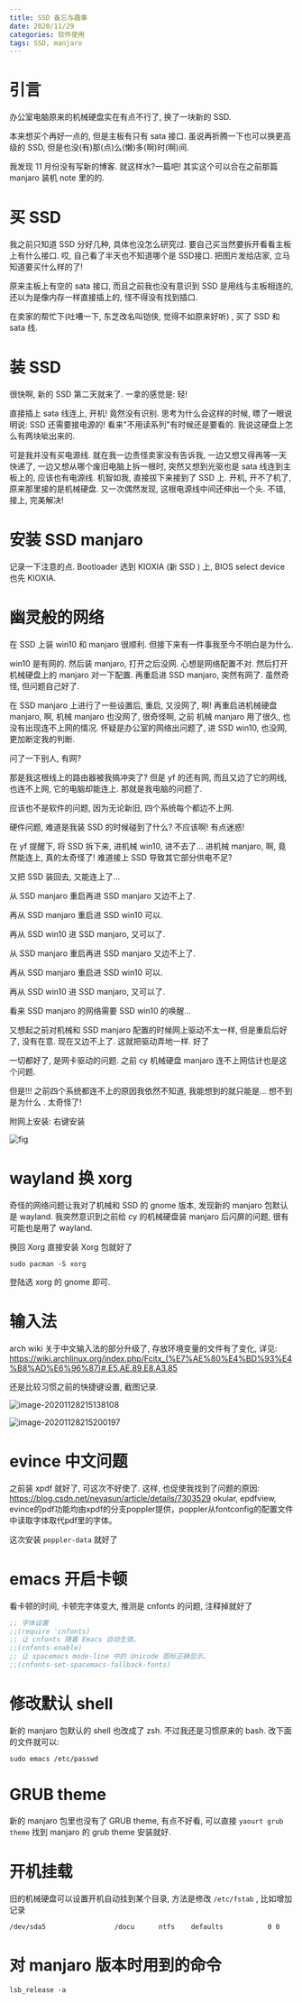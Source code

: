 ```yaml
---
title: SSD 备忘与趣事
date: 2020/11/29
categories: 软件使用
tags: SSD, manjaro
---
```


<!-- toc -->

<!-- more -->

# 引言

办公室电脑原来的机械硬盘实在有点不行了, 换了一块新的 SSD.

本来想买个再好一点的, 但是主板有只有 sata 接口. 虽说再折腾一下也可以换更高级的 SSD, 但是也没(有)那(点)么(懒)多(啊)时(啊)间. 

我发现 11 月份没有写新的博客. 就这样水?一篇吧! 其实这个可以合在之前那篇 manjaro 装机 note 里的的.

# 买 SSD

我之前只知道 SSD 分好几种, 具体也没怎么研究过. 要自己买当然要拆开看看主板上有什么接口. 哎, 自己看了半天也不知道哪个是 SSD接口. 把图片发给店家, 立马知道要买什么样的了!

原来主板上有空的 sata 接口, 而且之前我也没有意识到 SSD 是用线与主板相连的, 还以为是像内存一样直接插上的, 怪不得没有找到插口.

在卖家的帮忙下(吐嘈一下, 东芝改名叫铠侠, 觉得不如原来好听) , 买了 SSD 和 sata 线.

# 装 SSD

很快啊, 新的 SSD 第二天就来了. 一拿的感觉是: 轻!

直接插上 sata 线连上, 开机! 竟然没有识别. 思考为什么会这样的时候, 瞟了一眼说明说: SSD 还需要接电源的! 看来"不用读系列"有时候还是要看的. 我说这硬盘上怎么有两块呲出来的.

可是我并没有买电源线. 就在我一边责怪卖家没有告诉我, 一边又想又得再等一天快递了, 一边又想从哪个废旧电脑上拆一根时, 突然又想到光驱也是 sata 线连到主板上的, 应该也有电源线. 机智如我, 直接拔下来接到了 SSD 上. 开机, 开不了机了, 原来那里接的是机械硬盘. 又一次偶然发现, 这根电源线中间还伸出一个头. 不错, 接上, 完美解决!

# 安装 SSD manjaro

记录一下注意的点. Bootloader 选到 KIOXIA (新 SSD ) 上, BIOS select device 也先 KIOXIA.



# 幽灵般的网络

在 SSD 上装 win10 和 manjaro 很顺利. 但接下来有一件事我至今不明白是为什么.

win10 是有网的. 然后装 manjaro, 打开之后没网. 心想是网络配置不对. 然后打开机械硬盘上的 manjaro 对一下配置. 再重启进 SSD manjaro, 突然有网了. 虽然奇怪, 但问题自己好了. 

在 SSD manjaro 上进行了一些设置后, 重启, 又没网了, 啊! 再重启进机械硬盘 manjaro, 啊, 机械 manjaro 也没网了, 很奇怪啊, 之前 机械 manjaro 用了很久, 也没有出现连不上网的情况. 怀疑是办公室的网络出问题了, 进 SSD win10, 也没网, 更加断定我的判断. 

问了一下别人, 有网?

那是我这根线上的路由器被我搞冲突了? 但是 yf 的还有网, 而且又边了它的网线, 也连不上网, 它的电脑却能连上. 那就是我电脑的问题了.

应该也不是软件的问题, 因为无论新旧, 四个系统每个都边不上网.

硬件问题, 难道是我装 SSD 的时候碰到了什么? 不应该啊! 有点迷惑!

在 yf 提醒下, 将 SSD 拆下来, 进机械 win10, 进不去了... 进机械 manjaro, 啊, 竟然能连上, 真的太奇怪了! 难道接上 SSD 导致其它部分供电不足?

又把 SSD 装回去, 又能连上了...

从 SSD manjaro 重启再进 SSD manjaro 又边不上了.

再从 SSD manjaro 重启进 SSD win10 可以.

再从 SSD win10 进 SSD manjaro, 又可以了.

从 SSD manjaro 重启再进 SSD manjaro 又边不上了.

再从 SSD manjaro 重启进 SSD win10 可以.

再从 SSD win10 进 SSD manjaro, 又可以了.

看来 SSD manjaro 的网络需要 SSD win10 的唤醒...

又想起之前对机械和 SSD manjaro 配置的时候网上驱动不太一样, 但是重启后好了, 没有在意. 现在又边不上了. 这就把驱动弄地一样. 好了

一切都好了, 是网卡驱动的问题. 之前 cy 机械硬盘 manjaro 连不上网估计也是这个问题.

但是!!! 之前四个系统都连不上的原因我依然不知道, 我能想到的就只能是... 想不到是为什么 . 太奇怪了!

附网上安装: 右键安装

![fig](./2020-11-29-软件使用-newSSD/image-20201128212856147.png)

# wayland 换 xorg

奇怪的网络问题让我对了机械和 SSD 的 gnome 版本, 发现新的 manjaro 包默认是 wayland. 我突然意识到之前给 cy 的机械硬盘装 manjaro 后闪屏的问题, 很有可能也是用了 wayland.

换回 Xorg 直接安装 Xorg 包就好了

```shell
sudo pacman -S xorg 
```

登陆选 xorg 的 gnome 即可.

# 输入法

arch wiki 关于中文输入法的部分升级了, 存放环境变量的文件有了变化, 详见: https://wiki.archlinux.org/index.php/Fcitx_(%E7%AE%80%E4%BD%93%E4%B8%AD%E6%96%87)#.E5.AE.89.E8.A3.85

还是比较习惯之前的快捷键设置, 截图记录.

![image-20201128215138108](./2020-11-29-软件使用-newSSD/image-20201128215138108.png)

![image-20201128215200197](./2020-11-29-软件使用-newSSD/image-20201128215200197.png)

# evince 中文问题

之前装 xpdf 就好了, 可这次不好使了. 这样, 也促使我找到了问题的原因: https://blog.csdn.net/nevasun/article/details/7303529 okular, epdfview, evince的pdf功能均由xpdf的分支poppler提供，poppler从fontconfig的配置文件中读取字体取代pdf里的字体。

这次安装 `poppler-data` 就好了

# emacs 开启卡顿

看卡顿的时间, 卡顿完字体变大, 推测是 cnfonts 的问题, 注释掉就好了

```lisp
;; 字体设置
;;(require 'cnfonts)
;; 让 cnfonts 随着 Emacs 自动生效。
;;(cnfonts-enable)
;; 让 spacemacs mode-line 中的 Unicode 图标正确显示。
;;(cnfonts-set-spacemacs-fallback-fonts)
```

# 修改默认 shell

新的 manjaro 包默认的 shell 也改成了 zsh. 不过我还是习惯原来的 bash. 改下面的文件就可以:

```shell
sudo emacs /etc/passwd 
```

# GRUB theme

新的 manjaro 包里也没有了 GRUB theme, 有点不好看, 可以直接 `yaourt grub theme` 找到 manjaro 的 grub theme 安装就好.

# 开机挂载

旧的机械硬盘可以设置开机自动挂到某个目录, 方法是修改 `/etc/fstab` , 比如增加记录

```shell
/dev/sda5				  /docu		 ntfs	 defaults		    0 0
```

# 对 manjaro 版本时用到的命令

```shell
lsb_release -a
```

